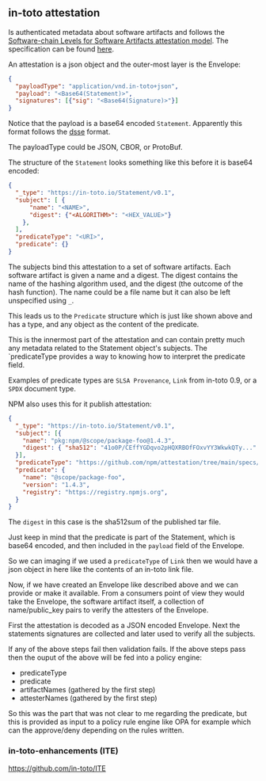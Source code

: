 ## in-toto attestation
Is authenticated metadata about software artifacts and follows the
[Software-chain Levels for Software Artifacts attestation model](https://slsa.dev/attestation-model).
The specification can be found [here](https://github.com/in-toto/attestation/blob/main/spec/README.md).

An attestation is a json object and the outer-most layer is the Envelope:
```json
{
  "payloadType": "application/vnd.in-toto+json",
  "payload": "<Base64(Statement)>",
  "signatures": [{"sig": "<Base64(Signature)>"}]
}
```
Notice that the payload is a base64 encoded `Statement`. Apparently this format
follows the [dsse](./dsse.md) format.

The payloadType could be JSON, CBOR, or ProtoBuf.

The structure of the `Statement`  looks something like this before it is
base64 encoded:
```json
{
  "_type": "https://in-toto.io/Statement/v0.1",
  "subject": [ {
      "name": "<NAME>",
      "digest": {"<ALGORITHM>": "<HEX_VALUE>"}
    },
  ],
  "predicateType": "<URI>",
  "predicate": {}
}
```
The subjects bind this attestation to a set of software artifacts.
Each software artifact is given a name and a digest. The digest contains the
name of the hashing algorithm used, and the digest (the outcome of the hash
function). The name could be a file name but it can also be left unspecified
using `_`.

This leads us to the `Predicate` structure which is just like shown above
and has a type, and any object as the content of the predicate.

This is the innermost part of the attestation and can contain pretty much
any metadata related to the Statement object's subjects. The `predicateType
provides a way to knowing how to interpret the predicate field.

Examples of predicate types are `SLSA Provenance`, `Link` from in-toto 0.9, or
a `SPDX` document type.

NPM also uses this for it publish attestation:
```json
{
  "_type": "https://in-toto.io/Statement/v0.1",
  "subject": [{
    "name": "pkg:npm/@scope/package-foo@1.4.3",
    "digest": { "sha512": "41o0P/CEffYGDqvo2pHQXRBOfFOxvYY3WkwkQTy..." }
  }],
  "predicateType": "https://github.com/npm/attestation/tree/main/specs/publish/v0.1",
  "predicate": {
    "name": "@scope/package-foo",
    "version": "1.4.3",
    "registry": "https://registry.npmjs.org",
  }
}
```
The `digest` in this case is the sha512sum of the published tar file.

Just keep in mind that the predicate is part of the Statement, which is base64
encoded, and then included in the `payload` field of the Envelope.

So we can imaging if we used a `predicateType` of `Link` then we would have a
json object in here like the contents of an in-toto link file.

Now, if we have created an Envelope like described above and we can provide or
make it available. From a consumers point of view they would take the Envelope,
the software artifact itself, a collection of name/public_key pairs to verify
the attesters of the Envelope.

First the attestation is decoded as a JSON encoded Envelope. Next the statements
signatures are collected and later used to verify all the subjects.

If any of the above steps fail then validation fails. If the above steps pass
then the ouput of the above will be fed into a policy engine:
* predicateType
* predicate
* artifactNames (gathered by the first step)
* attesterNames (gathered by the first step)

So this was the part that was not clear to me regarding the predicate, but this
is provided as input to a policy rule engine like OPA for example which can the
approve/deny depending on the rules written.


### in-toto-enhancements (ITE)
https://github.com/in-toto/ITE

[attestation spec]: https://github.com/in-toto/attestation/blob/main/spec/README.md
[ITE-5]: https://github.com/in-toto/ITE/tree/master/ITE/5
